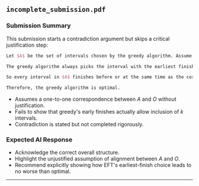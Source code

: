 ## `incomplete_submission.pdf`

### Submission Summary

This submission starts a contradiction argument but skips a critical justification step:

```latex
Let $A$ be the set of intervals chosen by the greedy algorithm. Assume for contradiction that there exists another set $O$ with more non-overlapping intervals.

The greedy algorithm always picks the interval with the earliest finish time. This ensures that we leave the maximum possible room for the rest of the intervals.

So every interval in $A$ finishes before or at the same time as the corresponding interval in $O$. Hence, $A$ should be able to contain at least as many intervals as $O$.

Therefore, the greedy algorithm is optimal.
```

- Assumes a one-to-one correspondence between $A$ and $O$ without justification.
- Fails to show that greedy's early finishes actually allow inclusion of $k$ intervals.
- Contradiction is stated but not completed rigorously.

### Expected AI Response

- Acknowledge the correct overall structure.
- Highlight the unjustified assumption of alignment between $A$ and $O$.
- Recommend explicitly showing how EFT's earliest-finish choice leads to no worse than optimal.

---
